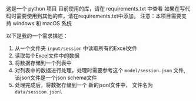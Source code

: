 这是一个 python 项目
目前使用的库，请在 requirements.txt 中查看
如果在写代码时需要使用到其他的库，请在requirements.txt中添加。
注意：本项目需要支持 windows 和 macOS 系统

以下是我的一个需求描述：
1. 从一个文件夹 `input/session` 中读取所有的Excel文件
2. 读取每个Excel文件中的数据
3. 将数据存储到一个列表中
4. 对列表中的数据进行处理，处理时需要参考这个 `model/session.json` 文件, 该json文件是一个json schema文件
5. 处理完成后，将数据存储到一个 新的jsonl文件中，
   文件名为 `data/session.jsonl`